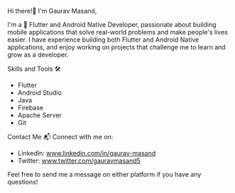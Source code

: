 Hi there!👋 I'm Gaurav Masand,

I'm a 📱 Flutter and Android Native Developer, passionate about building mobile applications that solve real-world problems and make people's lives easier. I have experience building both Flutter and Android Native applications, and enjoy working on projects that challenge me to learn and grow as a developer.

Skills and Tools 🛠️
 - Flutter
 - Android Studio
 - Java
 - Firebase
 - Apache Server
 - Git

Contact Me 📬
Connect with me on:

 - LinkedIn: www.linkedin.com/in/gaurav-masand
 - Twitter: www.twitter.com/gauravmasand5
 
Feel free to send me a message on either platform if you have any questions!
